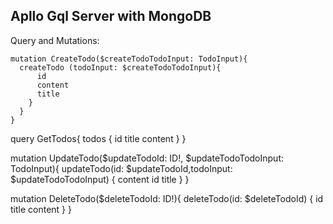 ## Apllo Gql Server with MongoDB

Query and Mutations:

```gql
mutation CreateTodo($createTodoTodoInput: TodoInput){
  createTodo (todoInput: $createTodoTodoInput){
      id
      content
      title
    }
  }
}
```

query GetTodos{
   todos {
     id
     title
     content
   }
}

mutation UpdateTodo($updateTodoId: ID!, $updateTodoTodoInput: TodoInput){
  updateTodo(id: $updateTodoId,todoInput: $updateTodoTodoInput) {
    content
    id
    title
  }
}

mutation DeleteTodo($deleteTodoId: ID!){
deleteTodo(id: $deleteTodoId) {
  id
  title
  content
}
}